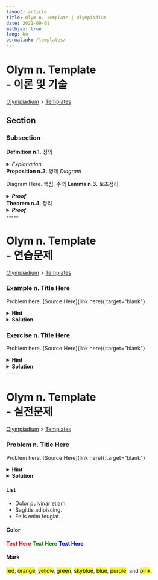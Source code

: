 ```yaml
---
layout: article
title: Olym n. Template | Olympiadium
date: 2021-09-01
mathjax: true
lang: ko
permalink: /templates/
---
```

# Olym n. Template <br> <ssup> - 이론 및 기술</ssup>

<a href="{{ site.homeurl }}">Olympiadium</a> > <a href="{{ site.homeurl }}templates/">Templates</a>

## Section
### Subsection
<yellowboard><b>Definition n.1.</b> 정의</yellowboard>
<orangeborder><details>
<summary><i>Explanation</i></summary>
추가설명
</details></orangeborder>
<orangeboard><b>Proposition n.2.</b> 명제</orangeboard>
<i>Diagram</i>

Diagram Here.
<redborder> 핵심, 주의 </redborder>
<greenboard><b>Lemma n.3.</b> 보조정리</greenboard>
<blueborder><details>
<summary><b><i>Proof</i></b></summary>
증명
</details></blueborder>
<greenboard><b>Theorem n.4.</b> 정리</greenboard>
<blueborder><details>
<summary><b><i>Proof</i></b></summary>
증명
</details></blueborder>
-----
  
# Olym n. Template <br> <ssup> - 연습문제</ssup>

<a href="{{ site.homeurl }}">Olympiadium</a> > <a href="{{ site.homeurl }}templates/">Templates</a>

### Example n. Title Here
<skyblueboard> Problem here. </skyblueboard>
[Source Here](link here){:target="blank"}
  
<purpleborder><details>
<summary><b>Hint</b></summary>
Hint Here. 
</details></purpleborder>
<pinkborder><details>
<summary><b>Solution</b></summary>
Solution Here. 
</details></pinkborder>
  
### Exercise n. Title Here
<skyblueboard> Problem here. </skyblueboard>
[Source Here](link here){:target="blank"}
  
<purpleborder><details>
<summary><b>Hint</b></summary>
Hint Here. 
</details></purpleborder>
<pinkborder><details>
<summary><b>Solution</b></summary>
Solution Here. 
</details></pinkborder>
-----
  
# Olym n. Template <br> <ssup> - 실전문제</ssup>

<a href="{{ site.homeurl }}">Olympiadium</a> > <a href="{{ site.homeurl }}templates/">Templates</a>

### Problem n. Title Here
<blueboard> Problem here. </blueboard>
[Source Here](link here){:target="blank"}
  
<purpleborder><details>
<summary><b>Hint</b></summary>
Hint Here. 
</details></purpleborder>
<pinkborder><details>
<summary><b>Solution</b></summary>
Solution Here. 
</details></pinkborder>

#### List
<ul>
<li>Dolor pulvinar etiam.</li>
<li>Sagittis adipiscing.</li>
<li>Felis enim feugiat.</li>
</ul>

#### Color
<span style="color:red"><b>Text Here</b></span>
<span style="color:green"><b>Text Here</b></span>
<span style="color:blue"><b>Text Here</b></span>

#### Mark
<mark class="red">red</mark>, <mark class="orange">orange</mark>, <mark class="yellow">yellow</mark>, <mark class="green">green</mark>, <mark class="skyblue">skyblue</mark>, <mark class="blue">blue</mark>, <mark class="purple">purple</mark>, and <mark class="pink">pink</mark>.</p>